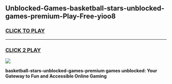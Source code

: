 
## Unblocked-Games-basketball-stars-unblocked-games-premium-Play-Free-yioo8
<h3>
<a href="https://premium76.site?title=basketball-stars-unblocked-games-premium&ref=19M">CLICK TO PLAY</a></h3>
<hr>

<h3>
<a href="https://premium76.site?title=basketball-stars-unblocked-games-premium&ref=19M">CLICK 2 PLAY</a>
  
</h3>

<a href="https://premium76.site?title=basketball-stars-unblocked-games-premium&ref=19M"><img src="https://clearcache.store/games.png"></a>


**basketball-stars-unblocked-games-premium games unblocked: Your Gateway to Fun and Accessible Online Gaming**
